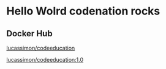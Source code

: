 # Hello Wolrd codenation rocks

## Docker Hub

[lucassimon/codeeducation](https://hub.docker.com/r/lucassimon/codeeducation)

[lucassimon/codeeducation:1.0](https://hub.docker.com/r/lucassimon/codeeducation)
